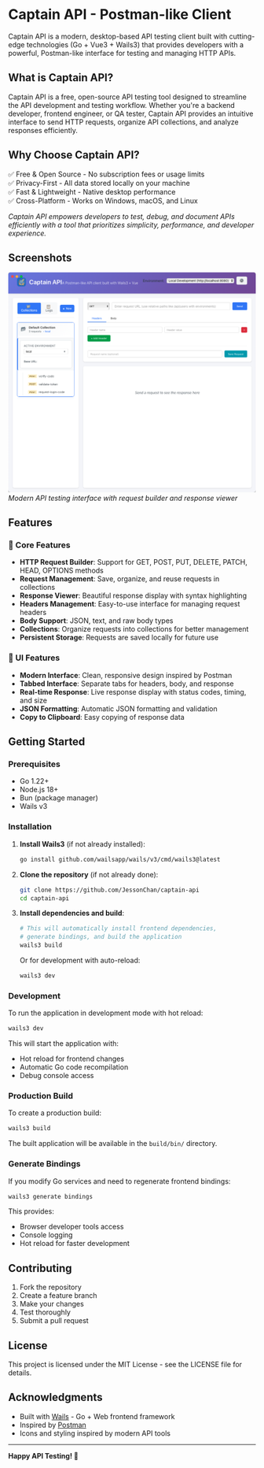 # Captain API - Postman-like Client

Captain API is a modern, desktop-based API testing client built with cutting-edge technologies (Go + Vue3 + Wails3) that provides developers with a powerful, Postman-like interface for testing and managing HTTP APIs.

## What is Captain API?
Captain API is a free, open-source API testing tool designed to streamline the API development and testing workflow. Whether you're a backend developer, frontend engineer, or QA tester, Captain API provides an intuitive interface to send HTTP requests, organize API collections, and analyze responses efficiently.

## Why Choose Captain API?
✅ Free & Open Source - No subscription fees or usage limits  
✅ Privacy-First - All data stored locally on your machine  
✅ Fast & Lightweight - Native desktop performance   
✅ Cross-Platform - Works on Windows, macOS, and Linux 

*Captain API empowers developers to test, debug, and document APIs efficiently with a tool that prioritizes simplicity, performance, and developer experience.*

## Screenshots

![Captain API Interface](./images/captain-api-image.png)
*Modern API testing interface with request builder and response viewer*

## Features

### 🚀 Core Features
- **HTTP Request Builder**: Support for GET, POST, PUT, DELETE, PATCH, HEAD, OPTIONS methods
- **Request Management**: Save, organize, and reuse requests in collections
- **Response Viewer**: Beautiful response display with syntax highlighting
- **Headers Management**: Easy-to-use interface for managing request headers
- **Body Support**: JSON, text, and raw body types
- **Collections**: Organize requests into collections for better management
- **Persistent Storage**: Requests are saved locally for future use

### 🎨 UI Features
- **Modern Interface**: Clean, responsive design inspired by Postman
- **Tabbed Interface**: Separate tabs for headers, body, and response
- **Real-time Response**: Live response display with status codes, timing, and size
- **JSON Formatting**: Automatic JSON formatting and validation
- **Copy to Clipboard**: Easy copying of response data

## Getting Started

### Prerequisites
- Go 1.22+ 
- Node.js 18+
- Bun (package manager)
- Wails v3

### Installation

1. **Install Wails3** (if not already installed):
   ```bash
   go install github.com/wailsapp/wails/v3/cmd/wails3@latest
   ```

2. **Clone the repository** (if not already done):
   ```bash
   git clone https://github.com/JessonChan/captain-api
   cd captain-api
   ```

3. **Install dependencies and build**:
   ```bash
   # This will automatically install frontend dependencies, 
   # generate bindings, and build the application
   wails3 build
   ```

   Or for development with auto-reload:
   ```bash
   wails3 dev
   ```

### Development

To run the application in development mode with hot reload:

```bash
wails3 dev
```

This will start the application with:
- Hot reload for frontend changes
- Automatic Go code recompilation
- Debug console access

### Production Build

To create a production build:

```bash
wails3 build
```

The built application will be available in the `build/bin/` directory.

### Generate Bindings

If you modify Go services and need to regenerate frontend bindings:

```bash
wails3 generate bindings
```

This provides:
- Browser developer tools access
- Console logging
- Hot reload for faster development

## Contributing

1. Fork the repository
2. Create a feature branch
3. Make your changes
4. Test thoroughly
5. Submit a pull request

## License

This project is licensed under the MIT License - see the LICENSE file for details.

## Acknowledgments

- Built with [Wails](https://wails.io/) - Go + Web frontend framework
- Inspired by [Postman](https://www.postman.com/)
- Icons and styling inspired by modern API tools

---

**Happy API Testing! 🚀**

